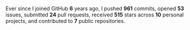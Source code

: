 <!--![](https://github.com/beucismis/beucismis/assets/40023234/e092789a-a89c-4c8c-baa8-2ddbe8ce9548)-->

Ever since I joined GitHub **6** years ago, I pushed **961** commits, opened **53** issues, submitted **24** pull requests, received **515** stars across **10** personal projects, and contributed to **7** public repositories.

<!---
<details>
  <summary>Spotify recently played</summary>
  <img src="https://spotify-recently-played-readme.vercel.app/api?user=315r5k4dkkma44yirmhhrpzuxkde"/>
<> </details>
-->

